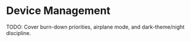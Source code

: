 # Device Management

TODO: Cover burn-down priorities, airplane mode, and dark-theme/night discipline.

